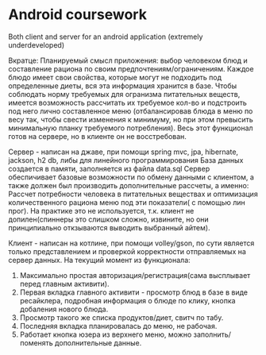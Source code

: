 # Android coursework
 Both client and server for an android application (extremely underdeveloped)
 
 Вкратце:
 Планируемый смысл приложения: выбор человеком блюд и составление рациона по своим предпочтениям/ограничениям.
 Каждое блюдо имеет свои свойства, которые могут не подходить под определенные диеты, вся эта информация хранится в базе.
 Чтобы соблюдать норму требуемых для огранизма питательных веществ, имеется возможность рассчитать их требуемое кол-во и подстроить под него лично составленное меню (отбалансировав блюда в меню по весу так, чтобы свести изменения к минимуму, но при этом превысить минимальную планку требуемого потребления).
 Весь этот функционал готов на сервере, но в клиенте он не восстребован.
 
 Сервер - написан на джаве, при помощи spring mvc, jpa, hibernate, jackson, h2 db, либы для линейного программирования
 База данных создается в памяти, заполняется из файла data.sql
 Сервер  обеспичивает базовые возможности по обмену данными с клиентом, а также должен был производить дополнительные рассчеты, а именно:
 Рассчет потребности человека в питательных веществах и оптимизация количественного рациона меню под эти показатели( с помощью лин прог).
 На практике это не используется, т.к. клиент не допилен(спиннеры это слишком сложно, извините, но они принципиально откзываются выводить выбранный айтем).
 
 Клиент - написан на котлине, при помощи volley/gson, по сути является только представлением и проверкой корректности отправляемых на сервер данных.
 На текущий момент из функционала: 
 1) Максимально простая авторизация/регистрация(сама высплывает перед главным активити).
 2) Первая вкладка главного активити - просмотр блюд в базе в виде ресайклера, подробная информация о блюде по клику, кнопка добаления нового блюда.
 3) Просмотр такого же списка продуктов/диет, свитч по табу.
 4) Последняя вкладка планировалась до меню, не рабочая.
5) Работает кнопка юзера из верхнего меню, можно заполнить/поменять дополнительные данные.
